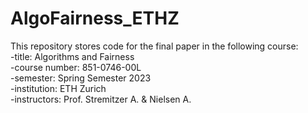 # AlgoFairness_ETHZ
This repository stores code for the final paper in the following course:<br>
-title: Algorithms and Fairness<br>
-course number: 851-0746-00L<br>
-semester: Spring Semester 2023<br>
-institution: ETH Zurich<br>
-instructors: Prof. Stremitzer A. & Nielsen A.
